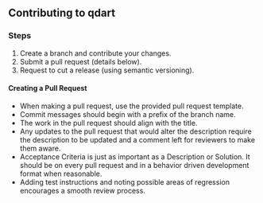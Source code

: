## Contributing to qdart

### Steps

1. Create a branch and contribute your changes.
2. Submit a pull request (details below).
3. Request to cut a release (using semantic versioning).

#### Creating a Pull Request

- When making a pull request, use the provided pull request template.
- Commit messages should begin with a prefix of the branch name.
- The work in the pull request should align with the title.  
- Any updates to the pull request that would alter the description require the description to be updated and a comment left for reviewers to make them aware.
- Acceptance Criteria is just as important as a Description or Solution.  It should be on every pull request and in a behavior driven development format when reasonable.
- Adding test instructions and noting possible areas of regression encourages a smooth review process.
